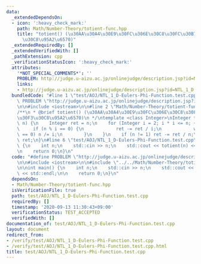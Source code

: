 ```yaml
---
data:
  _extendedDependsOn:
  - icon: ':heavy_check_mark:'
    path: Math/Number-Theory/totient-func.hpp
    title: "totient() (\u30AA\u30A4\u30E9\u30FC\u306E\u30C8\u30FC\u30B7\u30A7\u30F3\
      \u30C8\u95A2\u6570)"
  _extendedRequiredBy: []
  _extendedVerifiedWith: []
  _pathExtension: cpp
  _verificationStatusIcon: ':heavy_check_mark:'
  attributes:
    '*NOT_SPECIAL_COMMENTS*': ''
    PROBLEM: http://judge.u-aizu.ac.jp/onlinejudge/description.jsp?id=NTL_1_D
    links:
    - http://judge.u-aizu.ac.jp/onlinejudge/description.jsp?id=NTL_1_D
  bundledCode: "#line 1 \"test/AOJ/NTL_1_D-Eulers-Phi-Function.test.cpp\"\n#define\
    \ PROBLEM \"http://judge.u-aizu.ac.jp/onlinejudge/description.jsp?id=NTL_1_D\"\
    \n\n#include <iostream>\n\n#line 2 \"Math/Number-Theory/totient-func.hpp\"\n\n\
    /**\n * @brief totient() (\u30AA\u30A4\u30E9\u30FC\u306E\u30C8\u30FC\u30B7\u30A7\
    \u30F3\u30C8\u95A2\u6570)\n */\ntemplate <class Integer>\nInteger totient(Integer\
    \ n) {\n    Integer ret = n;\n    for (Integer i = 2; i * i <= n; ++i) {\n   \
    \     if (n % i == 0) {\n            ret -= ret / i;\n            while (n % i\
    \ == 0) n /= i;\n        }\n    }\n    if (n != 1) ret -= ret / n;\n    return\
    \ ret;\n}\n#line 6 \"test/AOJ/NTL_1_D-Eulers-Phi-Function.test.cpp\"\n\nint main()\
    \ {\n    int n;\n    std::cin >> n;\n    std::cout << totient(n) << std::endl;\n\
    \n    return 0;\n}\n"
  code: "#define PROBLEM \"http://judge.u-aizu.ac.jp/onlinejudge/description.jsp?id=NTL_1_D\"\
    \n\n#include <iostream>\n\n#include \"../../Math/Number-Theory/totient-func.hpp\"\
    \n\nint main() {\n    int n;\n    std::cin >> n;\n    std::cout << totient(n)\
    \ << std::endl;\n\n    return 0;\n}\n"
  dependsOn:
  - Math/Number-Theory/totient-func.hpp
  isVerificationFile: true
  path: test/AOJ/NTL_1_D-Eulers-Phi-Function.test.cpp
  requiredBy: []
  timestamp: '2020-09-13 11:30:43+09:00'
  verificationStatus: TEST_ACCEPTED
  verifiedWith: []
documentation_of: test/AOJ/NTL_1_D-Eulers-Phi-Function.test.cpp
layout: document
redirect_from:
- /verify/test/AOJ/NTL_1_D-Eulers-Phi-Function.test.cpp
- /verify/test/AOJ/NTL_1_D-Eulers-Phi-Function.test.cpp.html
title: test/AOJ/NTL_1_D-Eulers-Phi-Function.test.cpp
---
```

